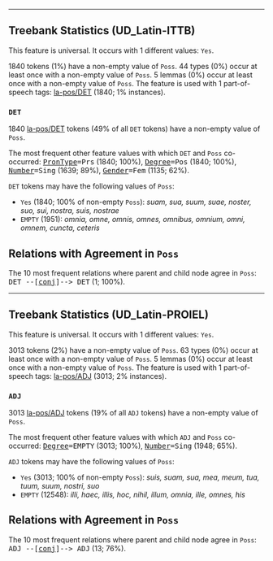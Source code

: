 

--------------------------------------------------------------------------------

## Treebank Statistics (UD_Latin-ITTB)

This feature is universal.
It occurs with 1 different values: `Yes`.

1840 tokens (1%) have a non-empty value of `Poss`.
44 types (0%) occur at least once with a non-empty value of `Poss`.
5 lemmas (0%) occur at least once with a non-empty value of `Poss`.
The feature is used with 1 part-of-speech tags: [la-pos/DET]() (1840; 1% instances).

### `DET`

1840 [la-pos/DET]() tokens (49% of all `DET` tokens) have a non-empty value of `Poss`.

The most frequent other feature values with which `DET` and `Poss` co-occurred: <tt><a href="PronType.html">PronType</a>=Prs</tt> (1840; 100%), <tt><a href="Degree.html">Degree</a>=Pos</tt> (1840; 100%), <tt><a href="Number.html">Number</a>=Sing</tt> (1639; 89%), <tt><a href="Gender.html">Gender</a>=Fem</tt> (1135; 62%).

`DET` tokens may have the following values of `Poss`:

* `Yes` (1840; 100% of non-empty `Poss`): <em>suam, sua, suum, suae, noster, suo, sui, nostra, suis, nostrae</em>
* `EMPTY` (1951): <em>omnia, omne, omnis, omnes, omnibus, omnium, omni, omnem, cuncta, ceteris</em>

## Relations with Agreement in `Poss`

The 10 most frequent relations where parent and child node agree in `Poss`:
<tt>DET --[<a href="../dep/conj.html">conj</a>]--> DET</tt> (1; 100%).



--------------------------------------------------------------------------------

## Treebank Statistics (UD_Latin-PROIEL)

This feature is universal.
It occurs with 1 different values: `Yes`.

3013 tokens (2%) have a non-empty value of `Poss`.
63 types (0%) occur at least once with a non-empty value of `Poss`.
5 lemmas (0%) occur at least once with a non-empty value of `Poss`.
The feature is used with 1 part-of-speech tags: [la-pos/ADJ]() (3013; 2% instances).

### `ADJ`

3013 [la-pos/ADJ]() tokens (19% of all `ADJ` tokens) have a non-empty value of `Poss`.

The most frequent other feature values with which `ADJ` and `Poss` co-occurred: <tt><a href="Degree.html">Degree</a>=EMPTY</tt> (3013; 100%), <tt><a href="Number.html">Number</a>=Sing</tt> (1948; 65%).

`ADJ` tokens may have the following values of `Poss`:

* `Yes` (3013; 100% of non-empty `Poss`): <em>suis, suam, sua, mea, meum, tua, tuum, suum, nostri, suo</em>
* `EMPTY` (12548): <em>illi, haec, illis, hoc, nihil, illum, omnia, ille, omnes, his</em>

## Relations with Agreement in `Poss`

The 10 most frequent relations where parent and child node agree in `Poss`:
<tt>ADJ --[<a href="../dep/conj.html">conj</a>]--> ADJ</tt> (13; 76%).

